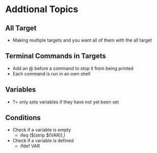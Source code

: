 # Addtional Topics

## All Target

- Making multiple targets and you want all of them with the all target

## Terminal Commands in Targets

- Add an @ before a command to stop it from being printed
- Each command is run in an own shell

## Variables

- ?= only sets variables if they have not yet been set

## Conditions

- Check if a variable is empty
  - ifeq ($(strip $(VAR)),)
- Check if a variable is defined
  - ifdef VAR
